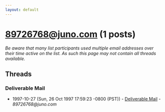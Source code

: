```yaml
---
layout: default
---
```


# 89726768@juno.com (1 posts)

_Be aware that many list participants used multiple email addresses over their time active on the list. As such this page may not contain all threads available._

## Threads

### Deliverable Mail
+ 1997-10-27 (Sun, 26 Oct 1997 17:59:23 -0800 (PST)) - [Deliverable Mail](/archive/1997/10/a78ad9fb01afa7a4ce1ae153f7ff37247bda979152ae17580ac652137022e137) - _89726768@juno.com_

